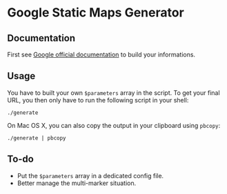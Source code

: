 Google Static Maps Generator
============================

Documentation
-------------

First see [Google official documentation](https://developers.google.com/maps/documentation/staticmaps/)
to build your informations.

Usage
-----

You have to built your own `$parameters` array in the script.
To get your final URL, you then only have to run the following script in your
shell:
    
    ./generate

On Mac OS X, you can also copy the output in your clipboard using `pbcopy`:

    ./generate | pbcopy 

To-do
-----

* Put the `$parameters` array in a dedicated config file.
* Better manage the multi-marker situation.